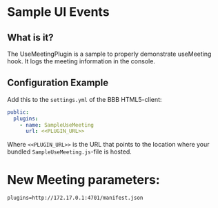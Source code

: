 # Sample UI Events

## What is it?

The UseMeetingPlugin is a sample to properly demonstrate useMeeting hook. It logs the meeting information in the console.

## Configuration Example

Add this to the `settings.yml` of the BBB HTML5-client:

```yaml
public:
  plugins:
    - name: SampleUseMeeting
      url: <<PLUGIN_URL>>
```

Where `<<PLUGIN_URL>>` is the URL that points to the location where your bundled `SampleUseMeeting.js`-file is hosted.


# New Meeting parameters:

```
plugins=http://172.17.0.1:4701/manifest.json
```